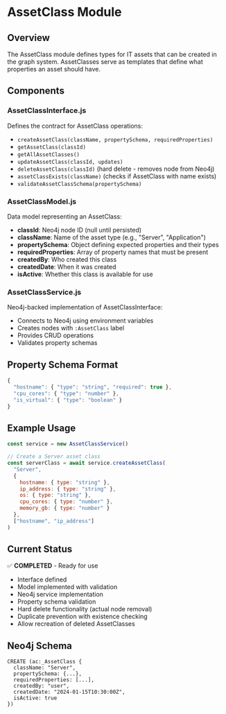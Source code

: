 # AssetClass Module

## Overview
The AssetClass module defines types for IT assets that can be created in the graph system. AssetClasses serve as templates that define what properties an asset should have.

## Components

### AssetClassInterface.js
Defines the contract for AssetClass operations:
- `createAssetClass(className, propertySchema, requiredProperties)`
- `getAssetClass(classId)`
- `getAllAssetClasses()`
- `updateAssetClass(classId, updates)`
- `deleteAssetClass(classId)` (hard delete - removes node from Neo4j)
- `assetClassExists(className)` (checks if AssetClass with name exists)
- `validateAssetClassSchema(propertySchema)`

### AssetClassModel.js
Data model representing an AssetClass:
- **classId**: Neo4j node ID (null until persisted)
- **className**: Name of the asset type (e.g., "Server", "Application")
- **propertySchema**: Object defining expected properties and their types
- **requiredProperties**: Array of property names that must be present
- **createdBy**: Who created this class
- **createdDate**: When it was created
- **isActive**: Whether this class is available for use

### AssetClassService.js
Neo4j-backed implementation of AssetClassInterface:
- Connects to Neo4j using environment variables
- Creates nodes with `:AssetClass` label
- Provides CRUD operations
- Validates property schemas

## Property Schema Format
```javascript
{
  "hostname": { "type": "string", "required": true },
  "cpu_cores": { "type": "number" },
  "is_virtual": { "type": "boolean" }
}
```

## Example Usage
```javascript
const service = new AssetClassService()

// Create a Server asset class
const serverClass = await service.createAssetClass(
  "Server",
  {
    hostname: { type: "string" },
    ip_address: { type: "string" },
    os: { type: "string" },
    cpu_cores: { type: "number" },
    memory_gb: { type: "number" }
  },
  ["hostname", "ip_address"]
)
```

## Current Status
✅ **COMPLETED** - Ready for use
- Interface defined
- Model implemented with validation
- Neo4j service implementation
- Property schema validation
- Hard delete functionality (actual node removal)
- Duplicate prevention with existence checking
- Allow recreation of deleted AssetClasses

## Neo4j Schema
```cypher
CREATE (ac:_AssetClass {
  className: "Server",
  propertySchema: {...},
  requiredProperties: [...],
  createdBy: "user",
  createdDate: "2024-01-15T10:30:00Z",
  isActive: true
})
```